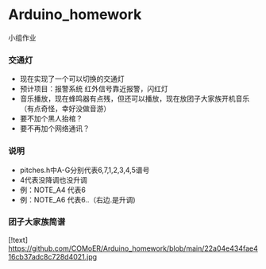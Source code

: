 # Arduino_homework
小组作业
### 交通灯
- 现在实现了一个可以切换的交通灯
- 预计项目：报警系统 红外信号靠近报警，闪红灯
- 音乐播放，现在蜂鸣器有点残，但还可以播放，现在放团子大家族开机音乐（有点奇怪，幸好没做音游）
- 要不加个黑人抬棺？
- 要不再加个网络通讯？
### 说明
- pitches.h中A-G分别代表6,7,1,2,3,4,5谱号
- 4代表没降调也没升调
- 例：NOTE_A4 代表6
- 例：NOTE_A6 代表6..（右边.是升调)
### 团子大家族简谱
[!text] https://github.com/COMoER/Arduino_homework/blob/main/22a04e434fae416cb37adc8c728d4021.jpg
